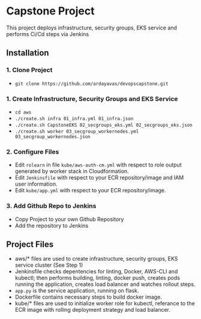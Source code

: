 # Capstone Project

This project deploys infrastructure, security groups, EKS service and performs Ci/Cd steps via Jenkins

## Installation

### 1. Clone Project

* ```git clone https://github.com/ardayavas/devopscapstone.git```

### 1. Create Infrastructure, Security Groups and EKS Service

* ```cd aws```
* ```./create.sh infra 01_infra.yml 01_infra.json```
* ```./create.sh CapstoneEKS 02_secgroups_eks.yml 02_secgroups_eks.json```
* ```./create.sh worker 03_secgroup_workernodes.yml 03_secgroup_workernodes.json```


### 2. Configure Files

* Edit ```rolearn``` in file ```kube/aws-auth-cm.yml``` with respect to role output generated by worker stack in  Cloudformation. 
* Edit ```Jenkinsfile``` with respect to your ECR repository/image and IAM user information.
* Edit ```kube/app.yml``` with respect to your ECR repository/image.

### 3. Add Github Repo to Jenkins
* Copy Project to your own Github Repository
* Add the repository to Jenkins


## Project Files

* aws/* files are used to create infrastructure, security groups, EKS service cluster (See Step 1)
* Jenkinsfile checks depentencies for linting, Docker, AWS-CLI and kubectl; then performs building, linting, docker push, creates pods running the application, creates load balancer and watches rollout steps.
* ```app.py``` is the service application, running on flask.
* Dockerfile contains necessary steps to build docker image.
* kube/* files are used to initialize worker role for kubectl, referance to the ECR image with rolling deployment strategy and load balancer. 
